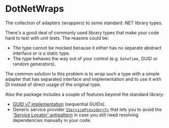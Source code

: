 # DotNetWraps

The collection of adapters (wrappers) to some standard .NET library types.

There's a good deal of commonly used library types that make your code hard to test with unit tests.
The reasons could be:

- The type cannot be mocked because it either has no separate abstract interface or is a static type.
- The type behaves the way out of your control (e.g. `DateTime`, GUID or random generators).

The common solution to this problem is to wrap such a type with a simple adapter that has separated
interface and implementation and to use it with DI instead of direct usage of the original type.

Also the package includes a couple of features beyond the standard library:

- [GUID v7 implementation](https://github.com/fkthat/DotNetWraps/blob/main/src/FkThat.DotNetWraps/V7GuidGenerator.cs) (sequential GUIDs).
- Generic service provider [`IServiceProvider<T>`](https://github.com/fkthat/DotNetWraps/blob/main/src/FkThat.DotNetWraps/IServiceProvider.cs)
  that lets you to avoid the ['Service Locator' antipattern](https://blog.ploeh.dk/2010/02/03/ServiceLocatorisanAnti-Pattern/)
  in case you still need resolving dependencies manually in your code.
